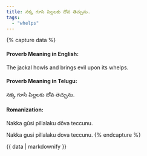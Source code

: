 ```yaml
---
title: నక్క గూసి పిల్లలకు దోవ తెచ్చును.
tags:
  - "whelps"
---
```


{% capture data %}
#### Proverb Meaning in English:
The jackal howls and brings evil upon its whelps.

#### Proverb Meaning in Telugu:
నక్క గూసి పిల్లలకు దోవ తెచ్చును.

#### Romanization:
Nakka gūsi pillalaku dōva teccunu.

Nakka gusi pillalaku dova teccunu.
{% endcapture %}

{{ data | markdownify }}

